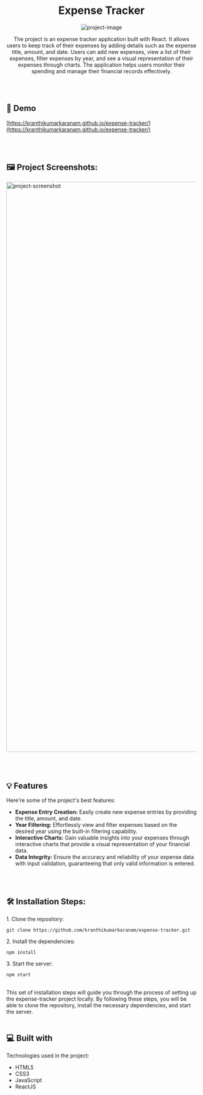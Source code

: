 <h1 align="center" id="title">Expense Tracker</h1>

<p align="center"><img src="https://socialify.git.ci/kranthikumarkaranam/expense-tracker/image?description=1&amp;descriptionEditable=Efficiently%20Managing%20Personal%20Finances%3A%20An%20Expense%20Tracking%20Solution&amp;font=Raleway&amp;forks=1&amp;issues=1&amp;language=1&amp;name=1&amp;owner=1&amp;pattern=Plus&amp;pulls=1&amp;stargazers=1&amp;theme=Auto" alt="project-image"></p>

<p id="description" align="center">The project is an expense tracker application built with React. It allows users to keep track of their expenses by adding details such as the expense title, amount, and date. Users can add new expenses, view a list of their expenses, filter expenses by year, and see a visual representation of their expenses through charts. The application helps users monitor their spending and manage their financial records effectively.</p>

<br>
<br>

<h2>🚀 Demo</h2>

[https://kranthikumarkaranam.github.io/expense-tracker/](https://kranthikumarkaranam.github.io/expense-tracker/)

<br>
<br>

<h2>🖼️ Project Screenshots:</h2>

<img src="https://kranthi-kumar.netlify.app/static/media/Expense%20Tracker.104f7f0b5924d543a740.jpg" alt="project-screenshot" width="1920" height="1507/">
  
<br></br>
<h2>💡 Features</h2>

Here're some of the project's best features:

* __Expense Entry Creation:__ Easily create new expense entries by providing the title, amount, and date.
* __Year Filtering:__ Effortlessly view and filter expenses based on the desired year using the built-in filtering capability.
* __Interactive Charts:__ Gain valuable insights into your expenses through interactive charts that provide a visual representation of your financial data.
* __Data Integrity:__ Ensure the accuracy and reliability of your expense data with input validation, guaranteeing that only valid information is entered.

<br></br>
<h2>🛠️ Installation Steps:</h2>

<p>1. Clone the repository:</p>

```
git clone https://github.com/kranthikumarkaranam/expense-tracker.git
```

<p>2. Install the dependencies:</p>

```
npm install
```

<p>3. Start the server:</p>

```
npm start
```
<br>
This set of installation steps will guide you through the process of setting up the expense-tracker project locally. By following these steps, you will be able to clone the repository, install the necessary dependencies, and start the server.

<br>
<br>
 
<h2>💻 Built with</h2>

Technologies used in the project:

*   HTML5
*   CSS3
*   JavaScript
*   ReactJS
